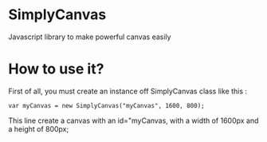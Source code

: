 SimplyCanvas
============

Javascript library to make powerful canvas easily

How to use it?
=============

First of all, you must create an instance off SimplyCanvas class like this : 
  
    var myCanvas = new SimplyCanvas("myCanvas", 1600, 800); 

This line create a canvas with an id="myCanvas, with a width of 1600px and a height of 800px;
